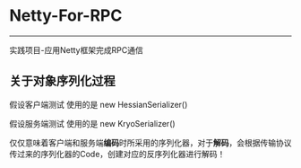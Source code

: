 # Netty-For-RPC

---

实践项目-应用Netty框架完成RPC通信

## 关于对象序列化过程
假设客户端测试 使用的是 new HessianSerializer()

假设服务端测试 使用的是 new KryoSerializer()

仅仅意味着客户端和服务端**编码**时所采用的序列化器，对于**解码**，会根据传输协议传过来的序列化器的Code，创建对应的反序列化器进行解码！

